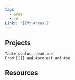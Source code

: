 ```yaml
---
tags:
  - area
  - se
Links: "[[My Areas]]"
---
```

## Projects

```dataview
Table status, deadline
From [[]] and #project and #se
```
## Resources

